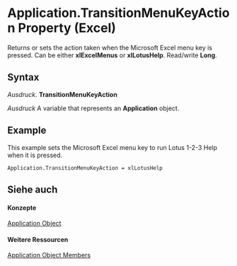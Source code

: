 
# Application.TransitionMenuKeyAction Property (Excel)

Returns or sets the action taken when the Microsoft Excel menu key is pressed. Can be either  **xlExcelMenus** or **xlLotusHelp**. Read/write **Long**.


## Syntax

 _Ausdruck_. **TransitionMenuKeyAction**

 _Ausdruck_ A variable that represents an **Application** object.


## Example

This example sets the Microsoft Excel menu key to run Lotus 1-2-3 Help when it is pressed.


```
Application.TransitionMenuKeyAction = xlLotusHelp 

```


## Siehe auch


#### Konzepte


[Application Object](19b73597-5cf9-4f56-8227-b5211f657f6f.md)
#### Weitere Ressourcen


[Application Object Members](http://msdn.microsoft.com/library/4cb9ca42-8d07-cc9c-2d80-4eb9a5921e1e%28Office.15%29.aspx)